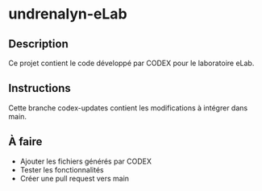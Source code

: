 # undrenalyn-eLab

## Description
Ce projet contient le code développé par CODEX pour le laboratoire eLab.

## Instructions
Cette branche codex-updates contient les modifications à intégrer dans main.

## À faire
- Ajouter les fichiers générés par CODEX
- Tester les fonctionnalités
- Créer une pull request vers main
